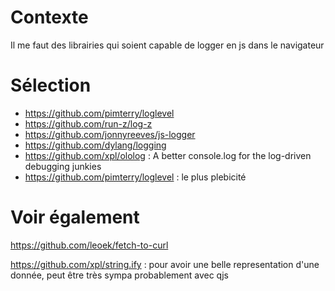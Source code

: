 # Contexte

Il me faut des librairies qui soient capable de logger en js dans le navigateur

# Sélection

- https://github.com/pimterry/loglevel
- https://github.com/run-z/log-z
- https://github.com/jonnyreeves/js-logger
- https://github.com/dylang/logging
- https://github.com/xpl/ololog : A better console.log for the log-driven debugging junkies 
- https://github.com/pimterry/loglevel : le plus plebicité



# Voir également
https://github.com/leoek/fetch-to-curl

https://github.com/xpl/string.ify : pour avoir une belle representation d'une donnée, peut être très sympa probablement avec qjs
